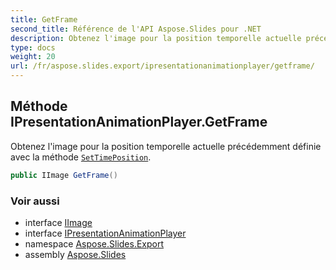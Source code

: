 ```yaml
---
title: GetFrame
second_title: Référence de l'API Aspose.Slides pour .NET
description: Obtenez l'image pour la position temporelle actuelle précédemment définie avec la méthode SetTimePosition../settimeposition.
type: docs
weight: 20
url: /fr/aspose.slides.export/ipresentationanimationplayer/getframe/
---
```


## Méthode IPresentationAnimationPlayer.GetFrame

Obtenez l'image pour la position temporelle actuelle précédemment définie avec la méthode [`SetTimePosition`](../settimeposition).

```csharp
public IImage GetFrame()
```

### Voir aussi

* interface [IImage](../../../aspose.slides/iimage)
* interface [IPresentationAnimationPlayer](../../ipresentationanimationplayer)
* namespace [Aspose.Slides.Export](../../ipresentationanimationplayer)
* assembly [Aspose.Slides](../../../)

<!-- NE PAS ÉDITER : généré par xmldocmd pour Aspose.Slides.dll -->